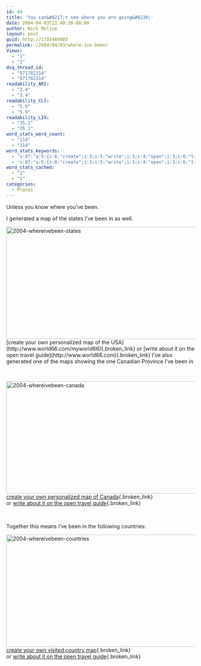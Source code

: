 ```yaml
---
id: 44
title: 'You can&#8217;t see where you are going&#8230;'
date: 2004-04-03T22:40:20-08:00
author: Nick Moline
layout: post
guid: http://1755469803
permalink: /2004/04/03/where-ive-been/
Views:
  - "1"
  - "1"
dsq_thread_id:
  - "971782314"
  - "971782314"
readability_ARI:
  - "3.4"
  - "3.4"
readability_CLI:
  - "5.9"
  - "5.9"
readability_LIX:
  - "35.1"
  - "35.1"
word_stats_word_count:
  - "114"
  - "114"
word_stats_keywords:
  - 's:87:"a:5:{s:6:"create";i:3;s:5:"write";i:3;s:4:"open";i:3;s:6:"travel";i:3;s:5:"guide";i:3;}";'
  - 's:87:"a:5:{s:6:"create";i:3;s:5:"write";i:3;s:4:"open";i:3;s:6:"travel";i:3;s:5:"guide";i:3;}";'
word_stats_cached:
  - "1"
  - "1"
categories:
  - Places
---
```

Unless you know where you&#8217;ve been.

I generated a map of the states I&#8217;ve been in as well. <!--more-->

<img class="alignnone wp-image-1132 size-full" src="https://i0.wp.com/www.nick.pro/wp-content/uploads/sites/4/2004/04/2004-whereivebeen-states.gif?resize=580%2C300&#038;ssl=1" alt="2004-whereivebeen-states" width="580" height="300" data-recalc-dims="1" />  
[create your own personalized map of the USA](http://www.world66.com/myworld66){.broken_link}  
or [write about it on the open travel guide](http://www.world66.com){.broken_link}  
I&#8217;ve also generated one of the maps showing the one Canadian Province I&#8217;ve been in

&nbsp;

[<img class="alignnone size-full wp-image-1134" src="https://i0.wp.com/www.nick.pro/wp-content/uploads/sites/4/2004/04/2004-whereivebeen-canada.gif?resize=580%2C300&#038;ssl=1" alt="2004-whereivebeen-canada" width="580" height="300" data-recalc-dims="1" />](https://i0.wp.com/www.nick.pro/wp-content/uploads/sites/4/2004/04/2004-whereivebeen-canada.gif?ssl=1)  
[create your own personalized map of Canada](http://www.world66.com/myworld66/visitedCanadianStates){.broken_link}  
or [write about it on the open travel guide](http://www.world66.com){.broken_link}

<div align="left">
  <p>
    &nbsp;
  </p>
  
  <div align="left">
    Together this means I&#8217;ve been in the following countries:
  </div>
</div>

[<img class="alignnone size-full wp-image-1135" src="https://i2.wp.com/www.nick.pro/wp-content/uploads/sites/4/2004/04/2004-whereivebeen-countries.gif?resize=600%2C300&#038;ssl=1" alt="2004-whereivebeen-countries" width="600" height="300" data-recalc-dims="1" />](https://i2.wp.com/www.nick.pro/wp-content/uploads/sites/4/2004/04/2004-whereivebeen-countries.gif?ssl=1)  
[create your own visited country map](http://www.world66.com/myworld66){.broken_link}  
or [write about it on the open travel guide](http://www.world66.com){.broken_link}